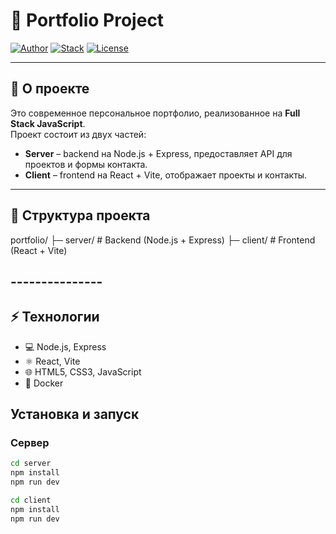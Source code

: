 # 🚀 Portfolio Project

[![Author](https://img.shields.io/badge/author-Oleksand%20Ivanchenko-blue)]()
[![Stack](https://img.shields.io/badge/stack-Node.js%20%7C%20React%20%7C%20Vite-yellowgreen)]()
[![License](https://img.shields.io/badge/license-ISC-lightgrey)]()

---

## 🌟 О проекте

Это современное персональное портфолио, реализованное на **Full Stack JavaScript**.  
Проект состоит из двух частей:  

- **Server** – backend на Node.js + Express, предоставляет API для проектов и формы контакта.  
- **Client** – frontend на React + Vite, отображает проекты и контакты.  


---

## 📂 Структура проекта

portfolio/
├─ server/ # Backend (Node.js + Express)
├─ client/ # Frontend (React + Vite)


## ---------------

## ⚡ Технологии

- 💻 Node.js, Express  
- ⚛️ React, Vite  
- 🌐 HTML5, CSS3, JavaScript  
- 🐳 Docker  

## Установка и запуск

### Сервер
```bash
cd server
npm install
npm run dev

cd client
npm install
npm run dev

